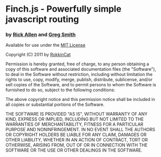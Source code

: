 # Finch.js - Powerfully simple javascript routing
### by [Rick Allen](https://github.com/stoodder) and [Greg Smith](https://github.com/smrq)

Available for use under the [MIT License](http://en.wikipedia.org/wiki/MIT_License)

Copyright (C) 2011 by [RokkinCat](http://www.rokkincat.com)

Permission is hereby granted, free of charge, to any person obtaining a copy of
this software and associated documentation files (the "Software"), to deal in
the Software without restriction, including without limitation the rights to
use, copy, modify, merge, publish, distribute, sublicense, and/or sell copies
of the Software, and to permit persons to whom the Software is furnished to do
so, subject to the following conditions:

The above copyright notice and this permission notice shall be included in all
copies or substantial portions of the Software.

THE SOFTWARE IS PROVIDED "AS IS", WITHOUT WARRANTY OF ANY KIND, EXPRESS OR
IMPLIED, INCLUDING BUT NOT LIMITED TO THE WARRANTIES OF MERCHANTABILITY,
FITNESS FOR A PARTICULAR PURPOSE AND NONINFRINGEMENT. IN NO EVENT SHALL THE
AUTHORS OR COPYRIGHT HOLDERS BE LIABLE FOR ANY CLAIM, DAMAGES OR OTHER
LIABILITY, WHETHER IN AN ACTION OF CONTRACT, TORT OR OTHERWISE, ARISING FROM,
OUT OF OR IN CONNECTION WITH THE SOFTWARE OR THE USE OR OTHER DEALINGS IN THE
SOFTWARE.